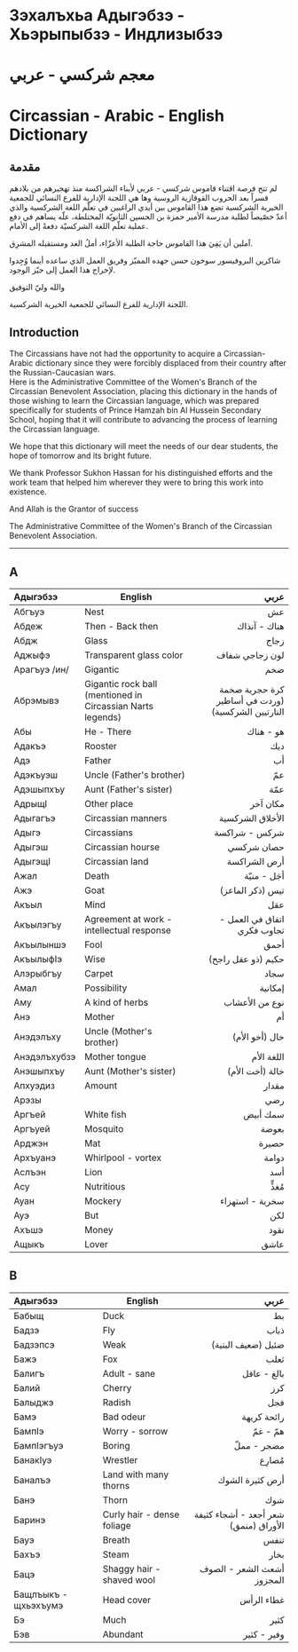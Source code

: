 # Зэхалъхьа Адыгэбзэ - Хьэрыпыбзэ - Индлизыбзэ
# معجم شركسي - عربي
# Circassian - Arabic - English Dictionary

## مقدمة
لم تتح فرصة اقتناء قاموس شركسي - عربي لأبناء الشراكسة منذ تهجيرهم من بلادهم قسراً بعد الحروب القوقازية الروسية وها هي اللجنة الإدارية للفرع النسائي للجمعية الخيرية الشركسية تضع هذا القاموس بين أيدي الراغبين في تعلّم اللغة الشركسية والذي أعدّ خصّيصاً لطلبة مدرسة الأمير حمزة بن الحسين الثانويّة المختلطة، علّه يساهم في دفع عملية تعلّم اللغة الشركسيّة دفعةً إلى الأمام.

آملين أن يَفِيَ هذا القاموس حاجة الطلبة الأعزّاء، أملُ الغد ومستقبله المشرِق.

شاكرين البروفيسور سوخون حسن جهده المميّز وفريق العمل الذي ساعده أينما وُجِدوا لإخراج هذا العمل إلى حيّز الوجود.

والله وليّ التوفيق

اللجنة الإدارية للفرع النسائي للجمعية الخيرية الشركسية.

## Introduction
The Circassians have not had the opportunity to acquire a Circassian-Arabic dictionary since they were forcibly displaced from their country after the Russian-Caucasian wars.  
Here is the Administrative Committee of the Women's Branch of the Circassian Benevolent Association, placing this dictionary in the hands of those wishing to learn the Circassian language, which was prepared specifically for students of Prince Hamzah bin Al Hussein Secondary School, hoping that it will contribute to advancing the process of learning the Circassian language.

We hope that this dictionary will meet the needs of our dear students, the hope of tomorrow and its bright future.

We thank Professor Sukhon Hassan for his distinguished efforts and the work team that helped him wherever they were to bring this work into existence.

And Allah is the Grantor of success

The Administrative Committee of the Women's Branch of the Circassian Benevolent Association.

---

## А
| Адыгэбзэ     | English                                                    |                                               عربي |
| :----------- | ---------------------------------------------------------- | -------------------------------------------------: |
| Абгъуэ       | Nest                                                       |                                                 عش |
| Абдеж        | Then - Back then                                           |                                       هناك - آنذاك |
| Абдж         | Glass                                                      |                                               زجاج |
| Аджыфэ       | Transparent glass color                                    |                                     لون زجاجي شفاف |
| Арагъуэ /ин/ | Gigantic                                                   |                                                ضخم |
| Абрэмывэ     | Gigantic rock ball (mentioned in Circassian Narts legends) | كرة حجرية ضخمة (وردت في أساطير النارتيين الشركسية) |
| Абы          | He - There                                                 |                                          هو - هناك |
| Адакъэ       | Rooster                                                    |                                                ديك |
| Адэ          | Father                                                     |                                                 أب |
| Адэкъуэш     | Uncle (Father's brother)                                   |                                                عمّ |
| Адэшыпхъу    | Aunt (Father's sister)                                     |                                               عمّة |
| АдрыщI       | Other place                                                |                                           مكان آخر |
| Адыгагъэ     | Circassian manners                                         |                                   الأخلاق الشركسية |
| Адыгэ        | Circassians                                                |                                      شركس - شراكسة |
| Адыгэш       | Circassian hourse                                          |                                         حصان شركسي |
| АдыгэщI      | Circassian land                                            |                                       أرض الشراكسة |
| Ажал         | Death                                                      |                                       أجَل - منيّة |
| Ажэ          | Goat                                                       |                                   تيس (ذكر الماعز) |
| Акъыл        | Mind                                                       |                                                عقل |
| Акъылэгъу    | Agreement at work - intellectual response                  |                        اتفاق في العمل - تجاوب فكري |
| Акъылыншэ    | Fool                                                       |                                               أحمق |
| АкъылыфIэ    | Wise                                                       |                                 حكيم (ذو عقل راجح) |
| Алэрыбгъу    | Carpet                                                     |                                               سجاد |
| Амал         | Possibility                                                |                                            إمكانية |
| Аму          | A kind of herbs                                            |                                     نوع من الأعشاب |
| Анэ          | Mother                                                     |                                                 أم |
| Анэдэлъху    | Uncle (Mother's brother)                                   |                                     خال (أخو الأم) |
| Анэдэлъхубзэ | Mother tongue                                              |                                         اللغة الأم |
| Анэшыпхъу    | Aunt (Mother's sister)                                     |                                    خالة (أخت الأم) |
| Апхуэдиз     | Amount                                                     |                                              مقدار |
| Арэзы        |                                                            |                                                رضي |
| Аргъей       | White fish                                                 |                                           سمك أبيض |
| Аргъуей      | Mosquito                                                   |                                              بعوضة |
| Арджэн       | Mat                                                        |                                              حصيرة |
| Архъуанэ     | Whirlpool - vortex                                         |                                              دوامة |
| Аслъэн       | Lion                                                       |                                                أسد |
| Асу          | Nutritious                                                 |                                             مُغذٍّ |
| Ауан         | Mockery                                                    |                                    سخرية - استهزاء |
| Ауэ          | But                                                        |                                                لكن |
| Ахъшэ        | Money                                                      |                                               نقود |
| Ащыкъ        | Lover                                                      |                                               عاشق |
## В
| Адыгэбзэ             | English                    |                                  عربي |
| :------------------- | -------------------------- | ------------------------------------: |
| Бабыщ                | Duck                       |                                    بط |
| Бадзэ                | Fly                        |                                  ذباب |
| Бадзэпсэ             | Weak                       |                    ضئيل (ضعيف البنية) |
| Бажэ                 | Fox                        |                                  ثعلب |
| Балигъ               | Adult - sane               |                           بالغ - عاقل |
| Балий                | Cherry                     |                                   كرز |
| Балыджэ              | Radish                     |                                   فجل |
| Бамэ                 | Bad odeur                  |                           رائحة كريهة |
| БампIэ               | Worry - sorrow             |                             همّ - غمّ |
| БампIэгъуэ           | Boring                     |                           مضجر - مملّ |
| БанакIуэ             | Wrestler                   |                               مُصارِع |
| Баналъэ              | Land with many thorns      |                       أرض كثيرة الشوك |
| Банэ                 | Thorn                      |                                   شوك |
| Баринэ               | Curly hair - dense foliage | شعر أجعد - أشجاء كثيفة الأوراق (منمق) |
| Бауэ                 | Breath                     |                                  تنفس |
| Бахъэ                | Steam                      |                                  بخار |
| Бацэ                 | Shaggy hair - shaved wool  |            أشعث الشعر - الصوف المجزوز |
| Бащлъыкъ - щхьэхъумэ | Head cover                 |                            غطاء الرأس |
| Бэ                   | Much                       |                                  كثير |
| Бэв                  | Abundant                   |                           وفير - كثير |
